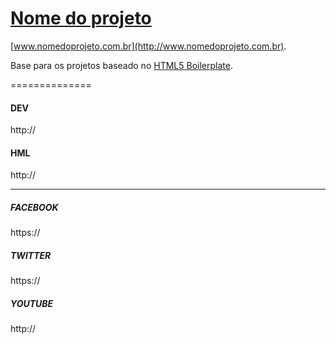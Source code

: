 # [Nome do projeto](http://www.nomedoprojeto.com.br)

[www.nomedoprojeto.com.br](http://www.nomedoprojeto.com.br).

Base para os projetos baseado no [HTML5 Boilerplate](http://html5boilerplate.com).

==============

#### DEV

http://

#### HML

http://

* * *

##### FACEBOOK

https://

##### TWITTER

https://

##### YOUTUBE

http://